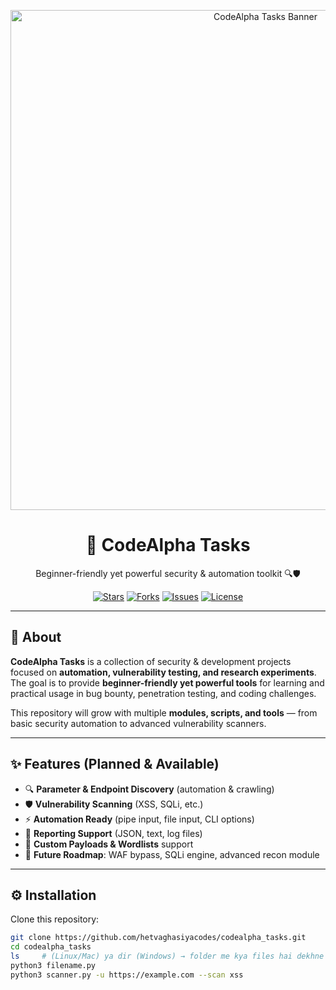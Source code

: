 <p align="center">
  <img src="https://raw.githubusercontent.com/hetvaghasiyacodes/codealpha_tasks/main/assets/banner.png" alt="CodeAlpha Tasks Banner" width="800"/>
</p>

<h1 align="center">🚀 CodeAlpha Tasks</h1>
<p align="center">
  Beginner-friendly yet powerful security & automation toolkit 🔍🛡  
</p>

<p align="center">
  <a href="https://github.com/hetvaghasiyacodes/codealpha_tasks/stargazers"><img src="https://img.shields.io/github/stars/hetvaghasiyacodes/codealpha_tasks" alt="Stars"/></a>
  <a href="https://github.com/hetvaghasiyacodes/codealpha_tasks/network/members"><img src="https://img.shields.io/github/forks/hetvaghasiyacodes/codealpha_tasks" alt="Forks"/></a>
  <a href="https://github.com/hetvaghasiyacodes/codealpha_tasks/issues"><img src="https://img.shields.io/github/issues/hetvaghasiyacodes/codealpha_tasks" alt="Issues"/></a>
  <a href="https://github.com/hetvaghasiyacodes/codealpha_tasks/blob/main/LICENSE"><img src="https://img.shields.io/github/license/hetvaghasiyacodes/codealpha_tasks" alt="License"/></a>
</p>

---

## 📌 About  
**CodeAlpha Tasks** is a collection of security & development projects focused on **automation, vulnerability testing, and research experiments**.  
The goal is to provide **beginner-friendly yet powerful tools** for learning and practical usage in bug bounty, penetration testing, and coding challenges.  

This repository will grow with multiple **modules, scripts, and tools** — from basic security automation to advanced vulnerability scanners.  

---

## ✨ Features (Planned & Available)  

- 🔍 **Parameter & Endpoint Discovery** (automation & crawling)  
- 🛡 **Vulnerability Scanning** (XSS, SQLi, etc.)  
- ⚡ **Automation Ready** (pipe input, file input, CLI options)  
- 📑 **Reporting Support** (JSON, text, log files)  
- 🔧 **Custom Payloads & Wordlists** support  
- 🚀 **Future Roadmap**: WAF bypass, SQLi engine, advanced recon module  

---

## ⚙️ Installation  

Clone this repository:  

```bash
git clone https://github.com/hetvaghasiyacodes/codealpha_tasks.git
cd codealpha_tasks
ls     # (Linux/Mac) ya dir (Windows) → folder me kya files hai dekhne ke liye
python3 filename.py
python3 scanner.py -u https://example.com --scan xss


